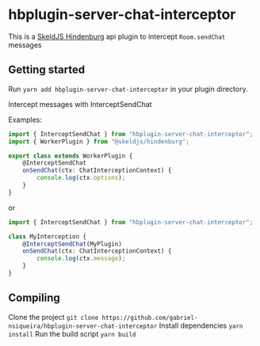 # hbplugin-server-chat-interceptor

This is a [SkeldJS Hindenburg](https://github.com/SkeldJS/Hindenburg) api plugin to intercept `Room.sendChat` messages

## Getting started

Run `yarn add hbplugin-server-chat-interceptor` in your plugin directory.

Intercept messages with InterceptSendChat

Examples:

```ts
import { InterceptSendChat } from "hbplugin-server-chat-interceptor";
import { WorkerPlugin } from "@skeldjs/hindenburg";

export class extends WorkerPlugin {
    @InterceptSendChat
    onSendChat(ctx: ChatInterceptionContext) {
        console.log(ctx.options);
    }
}
```

or

```ts
import { InterceptSendChat } from "hbplugin-server-chat-interceptor";

class MyInterception {
    @InterceptSendChat(MyPlugin)
    onSendChat(ctx: ChatInterceptionContext) {
        console.log(ctx.message);
    }
}
```

## Compiling

Clone the project
`git clone https://github.com/gabriel-nsiqueira/hbplugin-server-chat-interceptor`
Install dependencies
`yarn install`
Run the build script
`yarn build`
